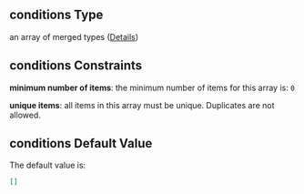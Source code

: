 ## conditions Type

an array of merged types ([Details](add-event-anyof-random-event-properties-conditions-items.md))

## conditions Constraints

**minimum number of items**: the minimum number of items for this array is: `0`

**unique items**: all items in this array must be unique. Duplicates are not allowed.

## conditions Default Value

The default value is:

```json
[]
```
